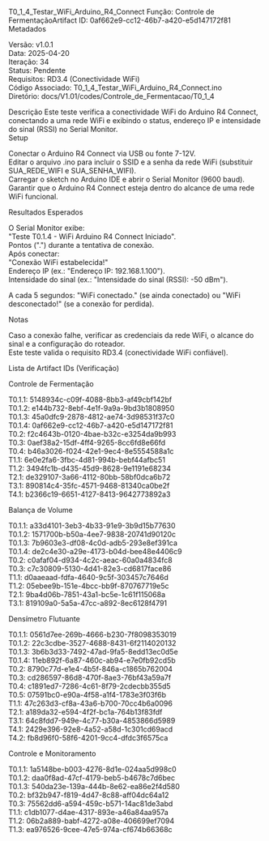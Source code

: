 T0_1_4_Testar_WiFi_Arduino_R4_Connect
Função: Controle de FermentaçãoArtifact ID: 0af662e9-cc12-46b7-a420-e5d147172f81  
Metadados

Versão: v1.0.1  
Data: 2025-04-20  
Iteração: 34  
Status: Pendente  
Requisitos: RD3.4 (Conectividade WiFi)  
Código Associado: T0_1_4_Testar_WiFi_Arduino_R4_Connect.ino  
Diretório: docs/V1.01/codes/Controle_de_Fermentacao/T0_1_4

Descrição
Este teste verifica a conectividade WiFi do Arduino R4 Connect, conectando a uma rede WiFi e exibindo o status, endereço IP e intensidade do sinal (RSSI) no Serial Monitor.  
Setup

Conectar o Arduino R4 Connect via USB ou fonte 7-12V.  
Editar o arquivo .ino para incluir o SSID e a senha da rede WiFi (substituir SUA_REDE_WIFI e SUA_SENHA_WIFI).  
Carregar o sketch no Arduino IDE e abrir o Serial Monitor (9600 baud).  
Garantir que o Arduino R4 Connect esteja dentro do alcance de uma rede WiFi funcional.

Resultados Esperados

O Serial Monitor exibe:  
"Teste T0.1.4 - WiFi Arduino R4 Connect Iniciado".  
Pontos (".") durante a tentativa de conexão.  
Após conectar:  
"Conexão WiFi estabelecida!"  
Endereço IP (ex.: "Endereço IP: 192.168.1.100").  
Intensidade do sinal (ex.: "Intensidade do sinal (RSSI): -50 dBm").


A cada 5 segundos: "WiFi conectado." (se ainda conectado) ou "WiFi desconectado!" (se a conexão for perdida).



Notas

Caso a conexão falhe, verificar as credenciais da rede WiFi, o alcance do sinal e a configuração do roteador.  
Este teste valida o requisito RD3.4 (conectividade WiFi confiável).

Lista de Artifact IDs (Verificação)

Controle de Fermentação  

T0.1.1: 5148934c-c09f-4088-8bb3-af49cbf142bf  
T0.1.2: e144b732-8ebf-4e1f-9a9a-9bd3b1808950  
T0.1.3: 45a0dfc9-2878-4812-ae74-3d98531f37c0  
T0.1.4: 0af662e9-cc12-46b7-a420-e5d147172f81  
T0.2: f2c4643b-0120-4bae-b32c-e3254da9b993  
T0.3: 0aef38a2-15df-4ff4-9265-8cc6fd8e66fd  
T0.4: b46a3026-f024-42e1-9ec4-8e5554588a1c  
T1.1: 6e0e2fa6-3fbc-4d81-994b-bebf44afbc51  
T1.2: 3494fc1b-d435-45d9-8628-9e1191e68234  
T2.1: de329107-3a66-4112-80bb-58bf0dca6b72  
T3.1: 890814c4-35fc-4571-9468-81340ca0be2f  
T4.1: b2366c19-6651-4127-8413-9642773892a3


Balança de Volume  

T0.1.1: a33d4101-3eb3-4b33-91e9-3b9d15b77630  
T0.1.2: 1571700b-b50a-4ee7-9838-20741d90120c  
T0.1.3: 7b9603e3-df08-4c0d-adb5-293e8ef391ca  
T0.1.4: de2c4e30-a29e-4173-b04d-bee48e4406c9  
T0.2: c0afaf04-d934-4c2c-aeac-60a0a4834fc8  
T0.3: c7c30809-5130-4d41-82e3-cd6817face86  
T1.1: d0aaeaad-fdfa-4640-9c5f-303457c7646d  
T1.2: 05ebee9b-151e-4bcc-bb9f-870767719e5c  
T2.1: 9ba4d06b-7851-43a1-bc5e-1c61f115068a  
T3.1: 819109a0-5a5a-47cc-a892-8ec6128f4791


Densímetro Flutuante  

T0.1.1: 0561d7ee-269b-4666-b230-7f8098353019  
T0.1.2: 22c3cdbe-3527-4688-8431-6f2114020132  
T0.1.3: 3b6b3d33-7492-47ad-9fa5-8edd13ec0d5e  
T0.1.4: 11eb892f-6a87-460c-ab94-e7e0fb92cd5b  
T0.2: 8790c77d-e1e4-4b5f-846a-c1865b762004  
T0.3: cd286597-86d8-470f-8ae3-76bf43a59a7f  
T0.4: c1891ed7-7286-4c61-8f79-2cdecbb355d5  
T0.5: 07591bc0-e90a-4f58-a1f4-1783e3f03f6b  
T1.1: 47c263d3-cf8a-43a6-b700-70cc4b6a0096  
T2.1: a189da32-e594-4f2f-bc1a-764b13f83fdf  
T3.1: 64c8fdd7-949e-4c77-b30a-4853866d5989  
T4.1: 2429e396-92e8-4a52-a58d-1c301cd69acd  
T4.2: fb8d96f0-58f6-4201-9cc4-dfdc3f6575ca


Controle e Monitoramento  

T0.1.1: 1a5148be-b003-4276-8d1e-024aa5d998c0  
T0.1.2: daa0f8ad-47cf-4179-beb5-b4678c7d6bec  
T0.1.3: 540da23e-139a-444b-8e62-ea86e2f4d580  
T0.2: bf32b947-f819-4d47-8c88-aff04dc64a12  
T0.3: 75562dd6-a594-459c-b571-14ac81de3abd  
T1.1: c1db1077-d4ae-4317-893e-a46a84aa957a  
T1.2: 06b2a889-babf-4272-a08e-406699ef7094  
T1.3: ea976526-9cee-47e5-974a-cf674b66368c



